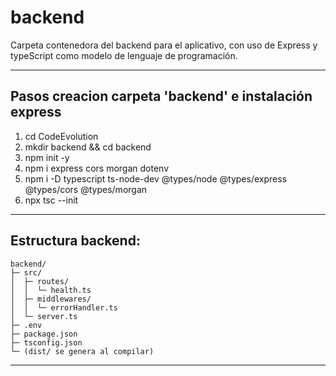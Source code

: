 # backend
Carpeta contenedora del backend para el aplicativo, con uso de Express y typeScript como modelo de lenguaje de programación.

---

## Pasos creacion carpeta 'backend' e instalación express
1. cd CodeEvolution
2. mkdir backend && cd backend
3. npm init -y <!-- Creacion 'package.json' de express -->
4. npm i express cors morgan dotenv <!-- Instalación dependencias de cors (RunTime) -->
5. npm i -D typescript ts-node-dev @types/node @types/express @types/cors @types/morgan <!-- Instalación dependencias de TypeScript/node -->
6. npx tsc --init <!-- Creación 'tsConfig.ts' recomendación: Reemplazar el contenido del tsConfig por un compatible con Express en node -->

---

## Estructura backend:
```
backend/
├─ src/
│  ├─ routes/
│  │  └─ health.ts
│  ├─ middlewares/
│  │  └─ errorHandler.ts
│  └─ server.ts
├─ .env
├─ package.json
├─ tsconfig.json
└─ (dist/ se genera al compilar)
```
---
